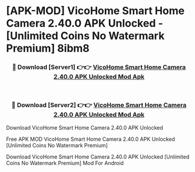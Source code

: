 # [APK-MOD] VicoHome  Smart Home Camera 2.40.0 APK Unlocked - [Unlimited Coins No Watermark Premium] 8ibm8



<div align="center">
<h3>🔴 Download [Server1] 👉👉 <a href="https://momento.my/?title=VicoHome__Smart_Home_Camera_2.40.0_APK_Unlocked">VicoHome  Smart Home Camera 2.40.0 APK Unlocked Mod Apk</a></h3><br>

<h3>🔴 Download [Server2] 👉👉 <a href="https://momento.my/?title=VicoHome__Smart_Home_Camera_2.40.0_APK_Unlocked">VicoHome  Smart Home Camera 2.40.0 APK Unlocked Mod Apk</a></h3>
</div>



Download VicoHome  Smart Home Camera 2.40.0 APK Unlocked 

Free APK MOD VicoHome  Smart Home Camera 2.40.0 APK Unlocked [Unlimited Coins No Watermark Premium]

Download VicoHome  Smart Home Camera 2.40.0 APK Unlocked [Unlimited Coins No Watermark Premium] Mod For Android
